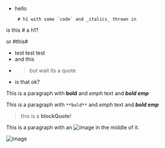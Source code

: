 - hello

       # h1 with some `code` and _italics_ thrown in

is this # a h1?

or #this#

- test test test
- and this
- > but wait its a quote
- is that ok?

This is a paragraph with **bold** and _emph_ text and **_bold emp_**

This is a paragraph with `**bold**` and _emph_ text and **_bold emp_**

> this is a **blockQuote**!

This is a paragraph with an ![image ](/home/unicorn/sandbox/JS/eloquent/mySolutions/18_node/publicSpace/md/profile.jpg) in the middle of it.

![image ](/home/unicorn/sandbox/JS/eloquent/mySolutions/18_node/publicSpace/md/profile.jpg)
